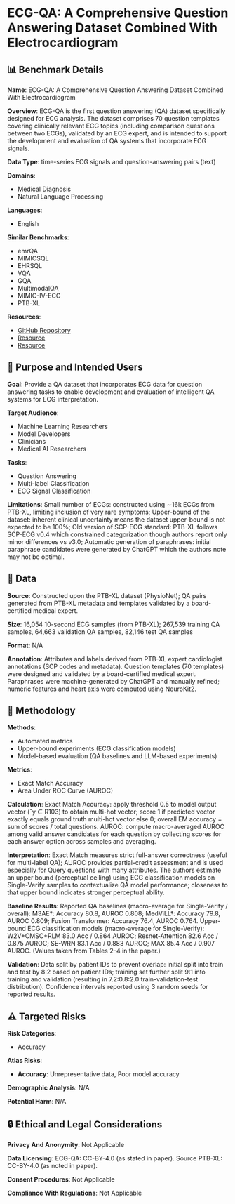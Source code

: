 # ECG-QA: A Comprehensive Question Answering Dataset Combined With Electrocardiogram

## 📊 Benchmark Details

**Name**: ECG-QA: A Comprehensive Question Answering Dataset Combined With Electrocardiogram

**Overview**: ECG-QA is the first question answering (QA) dataset specifically designed for ECG analysis. The dataset comprises 70 question templates covering clinically relevant ECG topics (including comparison questions between two ECGs), validated by an ECG expert, and is intended to support the development and evaluation of QA systems that incorporate ECG signals.

**Data Type**: time-series ECG signals and question-answering pairs (text)

**Domains**:
- Medical Diagnosis
- Natural Language Processing

**Languages**:
- English

**Similar Benchmarks**:
- emrQA
- MIMICSQL
- EHRSQL
- VQA
- GQA
- MultimodalQA
- MIMIC-IV-ECG
- PTB-XL

**Resources**:
- [GitHub Repository](https://github.com/Jwoo5/ecg-qa)
- [Resource](https://arxiv.org/abs/2306.15681)
- [Resource](https://physionet.org/content/ptb-xl/1.0.3/)

## 🎯 Purpose and Intended Users

**Goal**: Provide a QA dataset that incorporates ECG data for question answering tasks to enable development and evaluation of intelligent QA systems for ECG interpretation.

**Target Audience**:
- Machine Learning Researchers
- Model Developers
- Clinicians
- Medical AI Researchers

**Tasks**:
- Question Answering
- Multi-label Classification
- ECG Signal Classification

**Limitations**: Small number of ECGs: constructed using ∼16k ECGs from PTB-XL, limiting inclusion of very rare symptoms; Upper-bound of the dataset: inherent clinical uncertainty means the dataset upper-bound is not expected to be 100%; Old version of SCP-ECG standard: PTB-XL follows SCP-ECG v0.4 which constrained categorization though authors report only minor differences vs v3.0; Automatic generation of paraphrases: initial paraphrase candidates were generated by ChatGPT which the authors note may not be optimal.

## 💾 Data

**Source**: Constructed upon the PTB-XL dataset (PhysioNet); QA pairs generated from PTB-XL metadata and templates validated by a board-certified medical expert.

**Size**: 16,054 10-second ECG samples (from PTB-XL); 267,539 training QA samples, 64,663 validation QA samples, 82,146 test QA samples

**Format**: N/A

**Annotation**: Attributes and labels derived from PTB-XL expert cardiologist annotations (SCP codes and metadata). Question templates (70 templates) were designed and validated by a board-certified medical expert. Paraphrases were machine-generated by ChatGPT and manually refined; numeric features and heart axis were computed using NeuroKit2.

## 🔬 Methodology

**Methods**:
- Automated metrics
- Upper-bound experiments (ECG classification models)
- Model-based evaluation (QA baselines and LLM-based experiments)

**Metrics**:
- Exact Match Accuracy
- Area Under ROC Curve (AUROC)

**Calculation**: Exact Match Accuracy: apply threshold 0.5 to model output vector (ˆy ∈ R103) to obtain multi-hot vector; score 1 if predicted vector exactly equals ground truth multi-hot vector else 0; overall EM accuracy = sum of scores / total questions. AUROC: compute macro-averaged AUROC among valid answer candidates for each question by collecting scores for each answer option across samples and averaging.

**Interpretation**: Exact Match measures strict full-answer correctness (useful for multi-label QA); AUROC provides partial-credit assessment and is used especially for Query questions with many attributes. The authors estimate an upper bound (perceptual ceiling) using ECG classification models on Single-Verify samples to contextualize QA model performance; closeness to that upper bound indicates stronger perceptual ability.

**Baseline Results**: Reported QA baselines (macro-average for Single-Verify / overall): M3AE†: Accuracy 80.8, AUROC 0.808; MedViLL†: Accuracy 79.8, AUROC 0.809; Fusion Transformer: Accuracy 76.4, AUROC 0.764. Upper-bound ECG classification models (macro-average for Single-Verify): W2V+CMSC+RLM 83.0 Acc / 0.864 AUROC; Resnet-Attention 82.6 Acc / 0.875 AUROC; SE-WRN 83.1 Acc / 0.883 AUROC; MAX 85.4 Acc / 0.907 AUROC. (Values taken from Tables 2–4 in the paper.)

**Validation**: Data split by patient IDs to prevent overlap: initial split into train and test by 8:2 based on patient IDs; training set further split 9:1 into training and validation (resulting in 7.2:0.8:2.0 train-validation-test distribution). Confidence intervals reported using 3 random seeds for reported results.

## ⚠️ Targeted Risks

**Risk Categories**:
- Accuracy

**Atlas Risks**:
- **Accuracy**: Unrepresentative data, Poor model accuracy

**Demographic Analysis**: N/A

**Potential Harm**: N/A

## 🔒 Ethical and Legal Considerations

**Privacy And Anonymity**: Not Applicable

**Data Licensing**: ECG-QA: CC-BY-4.0 (as stated in paper). Source PTB-XL: CC-BY-4.0 (as noted in paper).

**Consent Procedures**: Not Applicable

**Compliance With Regulations**: Not Applicable
